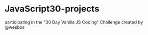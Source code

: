 # JavaScript30-projects
participating in the "30 Day Vanilla JS Coding" Challenge created by @wesbos 
